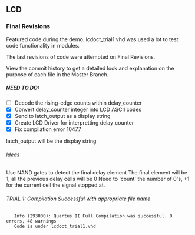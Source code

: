 ## LCD 

### Final Revisions
Featured code during the demo.
lcdoct_trial1.vhd was used a lot to test code functionality in modules.

The last revisions of code were attempted on Final Revisions.

View the commit history to get a detailed look and explanation on the purpose of each file in the Master Branch. 

##### NEED TO DO:

- [ ] Decode the rising-edge counts within delay_counter 
- [x] Convert delay_counter integer into LCD ASCII codes
- [x] Send to latch_output as a display string
- [x] Create LCD Driver for interpretting delay_counter
- [x] Fix compilation error 10477

latch_output will be the display string
   
###### Ideas

Use NAND gates to detect the final delay element
The final element will be 1, all the previous delay cells will be 0
Need to 'count' the number of 0's, +1 for the current cell the signal stopped at.


###### TRIAL 1: Compilation Successful with appropriate file name
       Info (293000): Quartus II Full Compilation was successful. 0 errors, 48 warnings
       Code is under lcdoct_trial1.vhd
